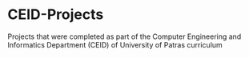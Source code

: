 # CEID-Projects
Projects that were completed as part of the Computer Engineering and Informatics Department (CEID) of University of Patras curriculum
